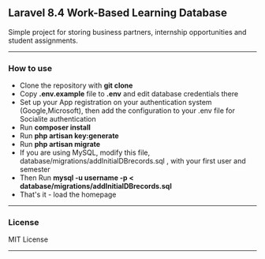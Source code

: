 ## Laravel 8.4 Work-Based Learning Database

Simple project for storing business partners, internship opportunities and student assignments.

---

### How to use

- Clone the repository with __git clone__
- Copy __.env.example__ file to __.env__ and edit database credentials there
- Set up your App registration on your authentication system (Google,Microsoft), 
   then add the configuration to your .env file for Socialite authentication
- Run __composer install__
- Run __php artisan key:generate__
- Run __php artisan migrate__
- If you are using MySQL, modify this file, database/migrations/addInitialDBrecords.sql , with your first user and semester
- Then Run __mysql -u username -p < database/migrations/addInitialDBrecords.sql__
- That's it - load the homepage

---

### License

MIT License

---
